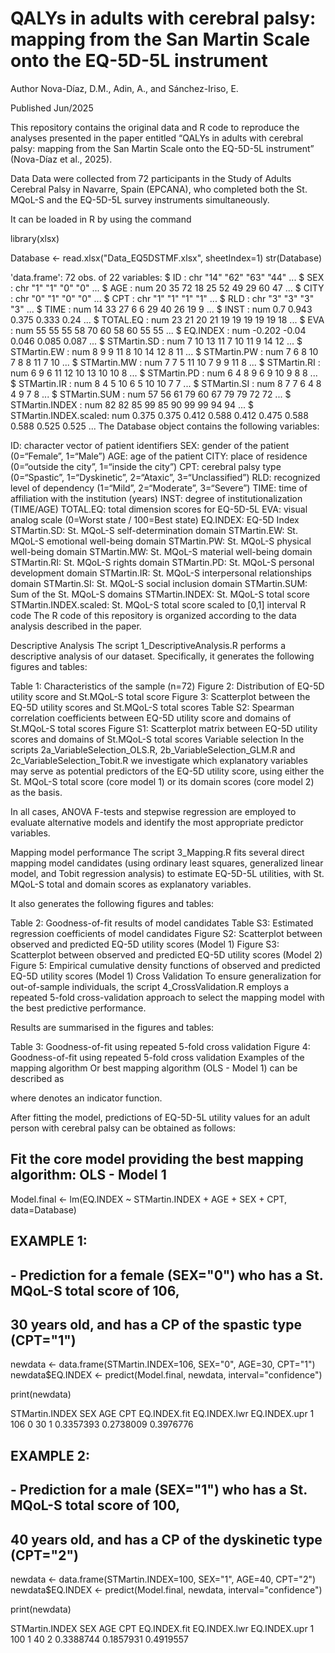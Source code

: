 # QALYs in adults with cerebral palsy: mapping from the San Martin Scale onto the EQ-5D-5L instrument

Author
Nova-Díaz, D.M., Adin, A., and Sánchez-Iriso, E.

Published
Jun/2025

This repository contains the original data and R code to reproduce the analyses presented in the paper entitled “QALYs in adults with cerebral palsy: mapping from the San Martin Scale onto the EQ-5D-5L instrument” (Nova-Díaz et al., 2025).

Data
Data were collected from 72 participants in the Study of Adults Cerebral Palsy in Navarre, Spain (EPCANA), who completed both the St. MQoL-S and the EQ-5D-5L survey instruments simultaneously.

It can be loaded in R by using the command

library(xlsx)

Database <- read.xlsx("Data_EQ5DSTMF.xlsx", sheetIndex=1)
str(Database)

'data.frame':   72 obs. of  22 variables:
 $ ID                   : chr  "14" "62" "63" "44" ...
 $ SEX                  : chr  "1" "1" "0" "0" ...
 $ AGE                  : num  20 35 72 18 25 52 49 29 60 47 ...
 $ CITY                 : chr  "0" "1" "0" "0" ...
 $ CPT                  : chr  "1" "1" "1" "1" ...
 $ RLD                  : chr  "3" "3" "3" "3" ...
 $ TIME                 : num  14 33 27 6 6 29 40 26 19 9 ...
 $ INST                 : num  0.7 0.943 0.375 0.333 0.24 ...
 $ TOTAL.EQ             : num  23 21 20 21 19 19 19 19 19 18 ...
 $ EVA                  : num  55 55 55 58 70 60 58 60 55 55 ...
 $ EQ.INDEX             : num  -0.202 -0.04 0.046 0.085 0.087 ...
 $ STMartin.SD          : num  7 10 13 11 7 10 11 9 14 12 ...
 $ STMartin.EW          : num  8 9 9 11 8 10 14 12 8 11 ...
 $ STMartin.PW          : num  7 6 8 10 7 8 8 11 7 10 ...
 $ STMartin.MW          : num  7 7 5 11 10 7 9 9 11 8 ...
 $ STMartin.RI          : num  6 9 6 11 12 10 13 10 10 8 ...
 $ STMartin.PD          : num  6 4 8 9 6 9 10 9 8 8 ...
 $ STMartin.IR          : num  8 4 5 10 6 5 10 10 7 7 ...
 $ STMartin.SI          : num  8 7 7 6 4 8 4 9 7 8 ...
 $ STMartin.SUM         : num  57 56 61 79 60 67 79 79 72 72 ...
 $ STMartin.INDEX       : num  82 82 85 99 85 90 99 99 94 94 ...
 $ STMartin.INDEX.scaled: num  0.375 0.375 0.412 0.588 0.412 0.475 0.588 0.588 0.525 0.525 ...
The Database object contains the following variables:

ID: character vector of patient identifiers
SEX: gender of the patient (0=“Female”, 1=“Male”)
AGE: age of the patient
CITY: place of residence (0=“outside the city”, 1=“inside the city”)
CPT: cerebral palsy type (0=“Spastic”, 1=“Dyskinetic”, 2=“Ataxic”, 3=“Unclassified”)
RLD: recognized level of dependency (1=“Mild”, 2=“Moderate”, 3=“Severe”)
TIME: time of affiliation with the institution (years)
INST: degree of institutionalization (TIME/AGE)
TOTAL.EQ: total dimension scores for EQ-5D-5L
EVA: visual analog scale (0=Worst state / 100=Best state)
EQ.INDEX: EQ-5D Index
STMartin.SD: St. MQoL-S self-determination domain
STMartin.EW: St. MQoL-S emotional well-being domain
STMartin.PW: St. MQoL-S physical well-being domain
STMartin.MW: St. MQoL-S material well-being domain
STMartin.RI: St. MQoL-S rights domain
STMartin.PD: St. MQoL-S personal development domain
STMartin.IR: St. MQoL-S interpersonal relationships domain
STMartin.SI: St. MQoL-S social inclusion domain
STMartin.SUM: Sum of the St. MQoL-S domains
STMartin.INDEX: St. MQoL-S total score
STMartin.INDEX.scaled: St. MQoL-S total score scaled to [0,1] interval
R code
The R code of this repository is organized according to the data analysis described in the paper.

Descriptive Analysis
The script 1_DescriptiveAnalysis.R performs a descriptive analysis of our dataset. Specifically, it generates the following figures and tables:

Table 1: Characteristics of the sample (n=72)
Figure 2: Distribution of EQ-5D utility score and St.MQoL-S total score
Figure 3: Scatterplot between the EQ-5D utility scores and St.MQoL-S total scores
Table S2: Spearman correlation coefficients between EQ-5D utility score and domains of St.MQoL-S total scores
Figure S1: Scatterplot matrix between EQ-5D utility scores and domains of St.MQoL-S total scores
Variable selection
In the scripts 2a_VariableSelection_OLS.R, 2b_VariableSelection_GLM.R and 2c_VariableSelection_Tobit.R we investigate which explanatory variables may serve as potential predictors of the EQ-5D utility score, using either the St. MQoL-S total score (core model 1) or its domain scores (core model 2) as the basis.

In all cases, ANOVA F-tests and stepwise regression are employed to evaluate alternative models and identify the most appropriate predictor variables.

Mapping model performance
The script 3_Mapping.R fits several direct mapping model candidates (using ordinary least squares, generalized linear model, and Tobit regression analysis) to estimate EQ-5D-5L utilities, with St. MQoL-S total and domain scores as explanatory variables.

It also generates the following figures and tables:

Table 2: Goodness-of-fit results of model candidates
Table S3: Estimated regression coefficients of model candidates
Figure S2: Scatterplot between observed and predicted EQ-5D utility scores (Model 1)
Figure S3: Scatterplot between observed and predicted EQ-5D utility scores (Model 2)
Figure 5: Empirical cumulative density functions of observed and predicted EQ-5D utility scores (Model 1)
Cross Validation
To ensure generalization for out-of-sample individuals, the script 4_CrossValidation.R employs a repeated 5-fold cross-validation approach to select the mapping model with the best predictive performance.

Results are summarised in the figures and tables:

Table 3: Goodness-of-fit using repeated 5-fold cross validation
Figure 4: Goodness-of-fit using repeated 5-fold cross validation
Examples of the mapping algorithm
Or best mapping algorithm (OLS - Model 1) can be described as

 
where 
 denotes an indicator function.

After fitting the model, predictions of EQ-5D-5L utility values for an adult person with cerebral palsy can be obtained as follows:

## Fit the core model providing the best mapping algorithm: OLS - Model 1 ##
Model.final <- lm(EQ.INDEX ~ STMartin.INDEX + AGE + SEX + CPT, data=Database)

## EXAMPLE 1:
## - Prediction for a female (SEX="0") who has a St. MQoL-S total score of 106,
##   30 years old, and has a CP of the spastic type (CPT="1")
newdata <- data.frame(STMartin.INDEX=106, SEX="0", AGE=30, CPT="1")
newdata$EQ.INDEX <- predict(Model.final, newdata, interval="confidence")

print(newdata)

  STMartin.INDEX SEX AGE CPT EQ.INDEX.fit EQ.INDEX.lwr EQ.INDEX.upr
1            106   0  30   1    0.3357393    0.2738009    0.3976776
## EXAMPLE 2:
## - Prediction for a male (SEX="1") who has a St. MQoL-S total score of 100,
##   40 years old, and has a CP of the dyskinetic type (CPT="2")
newdata <- data.frame(STMartin.INDEX=100, SEX="1", AGE=40, CPT="2")
newdata$EQ.INDEX <- predict(Model.final, newdata, interval="confidence")

print(newdata)

  STMartin.INDEX SEX AGE CPT EQ.INDEX.fit EQ.INDEX.lwr EQ.INDEX.upr
1            100   1  40   2    0.3388744    0.1857931    0.4919557

